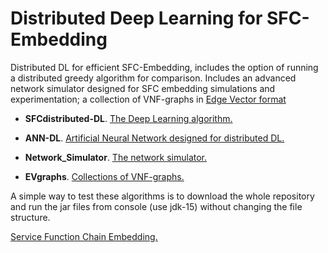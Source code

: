 # Distributed Deep Learning for SFC-Embedding

Distributed DL for efficient SFC-Embedding, includes the option of running a distributed greedy algorithm for comparison. 
Includes an advanced network simulator designed for SFC embedding simulations and experimentation; 
a collection of VNF-graphs in [Edge Vector format](https://github.com/rodispantelis/EdgeVector) 

* **SFCdistributed-DL**. [The Deep Learning algorithm.](https://github.com/rodispantelis/SFC-Embedding/tree/main/Distributed-DeepLearning/SFCdistributed-DL_jar_doc)

* **ANN-DL**. [Artificial Neural Network designed for distributed DL.](https://github.com/rodispantelis/SFC-Embedding/tree/main/Distributed-DeepLearning/ANN-DL_jar_doc)

* **Network_Simulator**. [The network simulator.](https://github.com/rodispantelis/SFC-Embedding/tree/main/Distributed-DeepLearning/Network_Simulator_jar_doc)

* **EVgraphs**. [Collections of VNF-graphs.](https://github.com/rodispantelis/SFC-Embedding/tree/main/Distributed-DeepLearning/EVgraphs) 

A simple way to test these algorithms is to download the whole repository and run the jar files from console (use jdk-15) without changing the file structure.

 [Service Function Chain Embedding.](https://rodispantelis.github.io/SFC-Embedding/)
 
 
